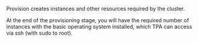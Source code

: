 Provision creates instances and other resources required by the cluster.

At the end of the provisioning stage, you will have the required number of instances with the basic operating system installed, which TPA can access via ssh (with sudo to root).